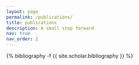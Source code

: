 ```yaml
---
layout: page
permalink: /publications/
title: publications
description: A small step forward
nav: true
nav_order: 2
---
```

<!-- _pages/publications.md -->
<div class="publications">

{% bibliography -f {{ site.scholar.bibliography }} %}

</div>